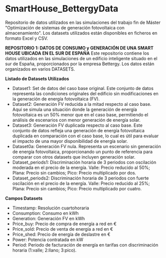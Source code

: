 # SmartHouse_BettergyData
Repositorio de datos utilizados en las simulaciones del trabajo fin de Máster "Optimización de sistemas de generación fotovoltaica con almacenamiento". Los datasets utilizados están disponibles en ficheros en formato Excel y CSV.

**REPOSITORIO 1: DATOS DE CONSUMO y GENERACIÓN DE UNA SMART HOUSE UBICADA EN EL SUR DE ESPAÑA**
Este repositorio contiene los datos utilizados en las simulaciones de un edificio inteligente situado en el sur de España, proporcionados por la empresa Bettergy. Los datos están organizados en varios DATASETS.

**Listado de Datasets Utilizados**
- Dataset1: Set de datos del caso base original. Este conjunto de datos representa las condiciones originales del edificio sin modificaciones en la generación de energía fotovoltaica (FV).
- Dataset2: Generación FV reducida a la mitad respecto al caso base. Aquí se simula una situación donde la generación de energía fotovoltaica es un 50% menor que en el caso base, permitiendo el análisis de escenarios con menor generación de energía solar.
- Dataset3: Generación FV duplicada respecto al caso base. Este conjunto de datos refleja una generación de energía fotovoltaica duplicada en comparación con el caso base, lo cual es útil para evaluar el impacto de una mayor disponibilidad de energía solar.
- Dataset0a: Generación FV nula. Representa un escenario sin generación de energía fotovoltaica, proporcionando un punto de referencia para comparar con otros datasets que incluyen generación solar.
- Dataset_periods1: Discriminación horaria de 3 periodos con oscilación moderada en el precio de la energía. Valle: Precio reducido al 50%; Plana: Precio sin cambios; Pico: Precio multiplicado por dos.
- Dataset_periods2: Discriminación horaria de 3 periodos con fuerte oscilación en el precio de la energía. Valle: Precio reducido al 25%; Plana: Precio sin cambios; Pico: Precio multiplicado por cuatro.

**Campos Datasets**
-	Timestamp: Resolución cuartohoraria
-	Consumption: Consumo en kWh
-	Generation: Generación FV en kWh
-	Price_buy: Precio de compra de energía a red en €
-	Price_sold: Precio de venta de energía a red en €
-	Price_shed: Precio de energía de deslastre en €
-	Power: Potencia contratada en kW
-	Period: Periodo de facturación de energía en tarifas con discriminación horaria (1:valle; 2:llano; 3:pico).
